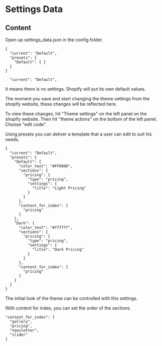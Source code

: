 # Settings Data

## Content

Open up settings_data.json in the config folder. 

```
{
  "current": "Default",
  "presets": {
    "Default": { }
  }
}
```
```
  "current": "Default",
```
It means there is no settings. Shopify will put its own default values.  

The moment you save and start changing the theme settings from the shopify website, these changes will be reflected here.  

To view these changes, hit "Theme settings" on the left panel on the shopify website. Then hit "theme actions" on the bottom of the left panel. Choose "edit code".  

Using presets you can deliver a template that a user can edit to suit his needs. 
```
{
  "current": "Default",
  "presets": {
    "Default": {
      "color_text": "#FF0000",
      "sections": {
        "pricing": {
          "type": "pricing",
          "settings": {
            "litle": "Light Pricing"
          }
        }
      },
      "content_for_index": [
        "pricing"
      ]
    },
    "Dark": {
      "color_text": "#ffffff",
      "sections": {
        "pricing": {
          "type": "pricing",
          "settings": {
            "litle": "Dark Pricing"
          }
        }
      },
      "content_for_index": [
        "pricing"
      ]
    }
  }
}
```
The initial look of the theme can be controlled with this settings.  

With content for index, you can set the order of the sections.  
```      
"content_for_index": [
  "gallery",
  "pricing",
  "newsletter",
  "slider"
]
```


